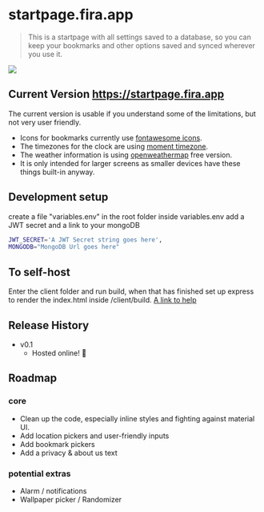 # startpage.fira.app
> This is a startpage with all settings saved to a database, so you can keep your bookmarks and other options saved and synced wherever you use it.



![](https://i.imgur.com/1x8K8mu.jpg)


## Current Version https://startpage.fira.app
The current version is usable if you understand some of the limitations, but not very user friendly.

* Icons for bookmarks currently use [fontawesome icons](https://fontawesome.com/icons?d=gallery).
* The timezones for the clock are using [moment timezone](https://momentjs.com/timezone/).
* The weather information is using [openweathermap](https://www.openweathermap.org/) free version.
* It is only intended for larger screens as smaller devices have these things built-in anyway.



## Development setup
create a file "variables.env" in the root folder
inside variables.env add a JWT secret and a link to your mongoDB
```sh
JWT_SECRET='A JWT Secret string goes here',
MONGODB="MongoDB Url goes here"
```

## To self-host
Enter the client folder and run build, when that has finished set up express to render the index.html inside /client/build.
[ A link to help](https://daveceddia.com/deploy-react-express-app-heroku/) 


## Release History

* v0.1
    * Hosted online! 🎉
## Roadmap

### core
* Clean up the code, especially inline styles and fighting against material UI.
* Add location pickers and user-friendly inputs
* Add bookmark pickers
* Add a privacy & about us text
### potential extras
* Alarm / notifications
* Wallpaper picker / Randomizer 
